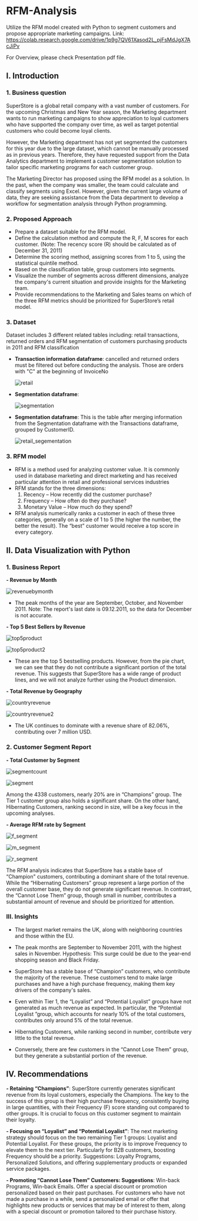 # RFM-Analysis
Utilize the RFM model created with Python to segment customers and propose appropriate marketing campaigns.
Link: https://colab.research.google.com/drive/1p9g7QV61Xasod2L_pjFsMdJgX7AcJiPv

For Overview, please check Presentation pdf file.


## I. Introduction
### 1. Business question
SuperStore is a global retail company with a vast number of customers. For the upcoming Christmas and New Year season, the Marketing department wants to run marketing campaigns to show appreciation to loyal customers who have supported the company over time, as well as target potential customers who could become loyal clients.

However, the Marketing department has not yet segmented the customers for this year due to the large dataset, which cannot be manually processed as in previous years. Therefore, they have requested support from the Data Analytics department to implement a customer segmentation solution to tailor specific marketing programs for each customer group.

The Marketing Director has proposed using the RFM model as a solution. In the past, when the company was smaller, the team could calculate and classify segments using Excel. However, given the current large volume of data, they are seeking assistance from the Data department to develop a workflow for segmentation analysis through Python programming.

### 2. Proposed Approach
- Prepare a dataset suitable for the RFM model.
- Define the calculation method and compute the R, F, M scores for each customer. (Note: The recency score (R) should be calculated as of December 31, 2011)
- Determine the scoring method, assigning scores from 1 to 5, using the statistical quintile method.
- Based on the classification table, group customers into segments.
- Visualize the number of segments across different dimensions, analyze the company's current situation and provide insights for the Marketing team.
- Provide recommendations to the Marketing and Sales teams on which of the three RFM metrics should be prioritized for SuperStore’s retail model.

### 3. Dataset
Dataset includes 3 different related tables including: retail transactions, returned orders and RFM segmentation of customers purchasing products in 2011 and RFM classification

- **Transaction information dataframe**: cancelled and returned orders must be filtered out before conducting the analysis. Those are orders with "C" at the beginning of InvoiceNo

    ![retail](https://github.com/user-attachments/assets/df2ed1c4-1ce6-48af-9903-06bc896c6e44)

- **Segmentation dataframe**:

  ![segmentation](https://github.com/user-attachments/assets/d9fe716e-8f5f-4322-a540-740924abc4be)

- **Segmentation dataframe**: This is the table after merging information from the Segmentation dataframe with the Transactions dataframe, grouped by CustomerID.

   ![retail_segementation](https://github.com/user-attachments/assets/925d76f7-e7ac-4a75-b104-72f90fb69df5)

### 3. RFM model
- RFM is a method used for analyzing customer value. It is commonly used in database marketing and direct marketing and has received particular attention in retail and professional services industries
- RFM stands for the three dimensions:
    1. Recency – How recently did the customer purchase?
    2. Frequency – How often do they purchase?
    3. Monetary Value – How much do they spend?
- RFM analysis numerically ranks a customer in each of these three categories, generally on a scale of 1 to 5 (the higher the number, the better the result). The “best” customer would receive a top score in every category.


## II. Data Visualization with Python

### 1. Business Report

**- Revenue by Month** 
  
   ![revenuebymonth](https://github.com/user-attachments/assets/919dd972-4b2b-4e3e-8ab3-70df0f666792)

- The peak months of the year are September, October, and November 2011. Note: The report's last date is 09.12.2011, so the data for December is not accurate.

**- Top 5 Best Sellers by Revenue**
  
 ![top5product](https://github.com/user-attachments/assets/d0524e4d-fc34-4ddf-93e0-0ccb229cf4db)

 ![top5product2](https://github.com/user-attachments/assets/26cbb4fd-1daa-4e00-b54c-fd1802e727d0)

- These are the top 5 bestselling products. However, from the pie chart, we can see that they do not contribute a significant portion of the total revenue. This suggests that SuperStore has a wide range of product lines, and we will not analyze further using the Product dimension.


**- Total Revenue by Geography**

  ![countryrevenue](https://github.com/user-attachments/assets/c4108cbc-f662-498c-9089-1300777db1ee)

  ![countryrevenue2](https://github.com/user-attachments/assets/95084718-a2af-4eca-bd2b-1ab8f83e7e44)


- The UK continues to dominate with a revenue share of 82.06%, contributing over 7 million USD.

### 2. Customer Segment Report 

**- Total Customer by Segment** 

![segmentcount](https://github.com/user-attachments/assets/07b2fc4f-db65-4775-8983-a09abbf5d835)

![segment](https://github.com/user-attachments/assets/a6ca19d1-b981-42b6-b7a0-c2f7b97d4a28)

Among the 4338 customers, nearly 20% are in “Champions” group. The Tier 1 customer group also holds a significant share. On the other hand, Hibernating Customers, ranking second in size, will be a key focus in the upcoming analyses.

**- Average RFM rate by Segment** 

![f_segment](https://github.com/user-attachments/assets/8d93e15c-1e1a-4766-a015-755f621c26eb)

![m_segment](https://github.com/user-attachments/assets/0efcea98-a9b0-4ed9-a0d6-be58ba8a0dc1)

![r_segment](https://github.com/user-attachments/assets/10861ef1-2708-4235-a9f8-e5c1ee610c2a)

The RFM analysis indicates that SuperStore has a stable base of “Champion" customers, contributing a dominant share of the total revenue. While the “Hibernating Customers” group represent a large portion of the overall customer base, they do not generate significant revenue. In contrast, the “Cannot Lose Them” group, though small in number, contributes a substantial amount of revenue and should be prioritized for attention.


### III. Insights

- The largest market remains the UK, along with neighboring countries and those within the EU.

- The peak months are September to November 2011, with the highest sales in November. Hypothesis: This surge could be due to the year-end shopping season and Black Friday.

- SuperStore has a stable base of  “Champion” customers, who contribute the majority of the revenue. These customers tend to make large purchases and have a high purchase frequency, making them key drivers of the company's sales.

- Even within Tier 1, the “Loyalist” and “Potential Loyalist” groups have not generated as much revenue as expected. In particular, the “Potential Loyalist ”group, which accounts for nearly 10% of the total customers, contributes only around 5% of the total revenue.

- Hibernating Customers, while ranking second in number, contribute very little to the total revenue.

- Conversely, there are few customers in the “Cannot Lose Them” group, but they generate a substantial portion of the revenue.

## IV. Recommendations
**- Retaining “Champions”**: SuperStore currently generates significant revenue from its loyal customers, especially the Champions. The key to the success of this group is their high purchase frequency, consistently buying in large quantities, with their Frequency (F) score standing out compared to other groups. It is crucial to focus on this customer segment to maintain their loyalty.

**- Focusing on “Loyalist” and “Potential Loyalist”**: The next marketing strategy should focus on the two remaining Tier 1 groups: Loyalist and Potential Loyalist. For these groups, the priority is to improve Frequency to elevate them to the next tier. Particularly for B2B customers, boosting Frequency should be a priority. Suggestions: Loyalty Programs, Personalized Solutions, and offering supplementary products or expanded service packages.

**- Promoting “Cannot Lose Them” Customers: Suggestions**: Win-back Programs, Win-back Emails. Offer a special discount or promotion personalized based on their past purchases. For customers who have not made a purchase in a while, send a personalized email or offer that highlights new products or services that may be of interest to them, along with a special discount or promotion tailored to their purchase history.


